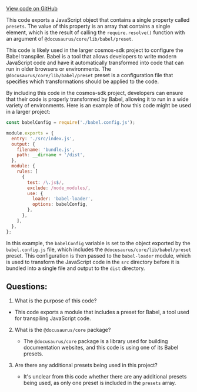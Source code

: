 [View code on GitHub](https://github.com/cosmos/cosmos-sdk/blob/main/docs/babel.config.js)

This code exports a JavaScript object that contains a single property called `presets`. The value of this property is an array that contains a single element, which is the result of calling the `require.resolve()` function with an argument of `@docusaurus/core/lib/babel/preset`.

This code is likely used in the larger cosmos-sdk project to configure the Babel transpiler. Babel is a tool that allows developers to write modern JavaScript code and have it automatically transformed into code that can run in older browsers or environments. The `@docusaurus/core/lib/babel/preset` preset is a configuration file that specifies which transformations should be applied to the code.

By including this code in the cosmos-sdk project, developers can ensure that their code is properly transformed by Babel, allowing it to run in a wide variety of environments. Here is an example of how this code might be used in a larger project:

```javascript
const babelConfig = require('./babel.config.js');

module.exports = {
  entry: './src/index.js',
  output: {
    filename: 'bundle.js',
    path: __dirname + '/dist',
  },
  module: {
    rules: [
      {
        test: /\.js$/,
        exclude: /node_modules/,
        use: {
          loader: 'babel-loader',
          options: babelConfig,
        },
      },
    ],
  },
};
```

In this example, the `babelConfig` variable is set to the object exported by the `babel.config.js` file, which includes the `@docusaurus/core/lib/babel/preset` preset. This configuration is then passed to the `babel-loader` module, which is used to transform the JavaScript code in the `src` directory before it is bundled into a single file and output to the `dist` directory.
## Questions: 
 1. What is the purpose of this code?
   - This code exports a module that includes a preset for Babel, a tool used for transpiling JavaScript code.

2. What is the `@docusaurus/core` package?
   - The `@docusaurus/core` package is a library used for building documentation websites, and this code is using one of its Babel presets.

3. Are there any additional presets being used in this project?
   - It's unclear from this code whether there are any additional presets being used, as only one preset is included in the `presets` array.